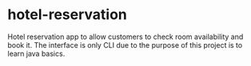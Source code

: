 # hotel-reservation
Hotel reservation app to allow customers to check room availability and book it. The interface is only CLI due to the purpose of this project is to learn java basics.
